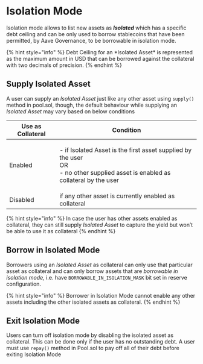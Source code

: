 # Isolation Mode

Isolation mode allows to list new assets as _**Isolated**_ which has a specific debt ceiling and can be only used to borrow stablecoins that have been permitted, by Aave Governance, to be borrowable in isolation mode.

{% hint style="info" %}
Debt Ceiling for an \*Isolated Asset\* is represented as the maximum amount in USD that can be borrowed against the collateral with two decimals of precision.
{% endhint %}

## Supply Isolated Asset

A user can supply an _Isolated Asset_ just like any other asset using `supply()` method in pool.sol, though, the default behaviour while supplying an _Isolated Asset_ may vary based on below conditions

| Use as Collateral | Condition                                                                                                                                  |
| ----------------- | ------------------------------------------------------------------------------------------------------------------------------------------ |
| Enabled           | <p>- if Isolated Asset is the first asset supplied by the user<br>OR<br>- no other supplied asset is enabled as collateral by the user</p> |
| Disabled          | if any other asset is currently enabled as collateral                                                                                      |

{% hint style="info" %}
In case the user has other assets enabled as collateral, they can still supply _Isolated Asset_ to capture the yield but won’t be able to use it as collateral
{% endhint %}

## Borrow in Isolated Mode

Borrowers using an _Isolated Asset_ as collateral can only use that particular asset as collateral and can only borrow assets that are _borrowable in isolation mode,_ i.e. have `BORROWABLE_IN_ISOLATION_MASK` bit set in reserve configuration.

{% hint style="info" %}
Borrower in Isolation Mode cannot enable any other assets including the other isolated assets as collateral.
{% endhint %}

## Exit Isolation Mode

Users can turn off isolation mode by disabling the isolated asset as collateral. This can be done only if the user has no outstanding debt. A user must use `repay()` method in Pool.sol to pay off all of their debt before exiting Isolation Mode
